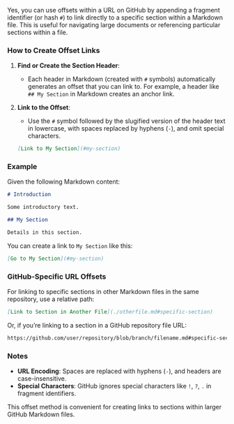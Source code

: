 Yes, you can use offsets within a URL on GitHub by appending a fragment identifier (or hash `#`) to link directly to a specific section within a Markdown file. This is useful for navigating large documents or referencing particular sections within a file.

### How to Create Offset Links

1. **Find or Create the Section Header**:
   - Each header in Markdown (created with `#` symbols) automatically generates an offset that you can link to. For example, a header like `## My Section` in Markdown creates an anchor link.

2. **Link to the Offset**:
   - Use the `#` symbol followed by the slugified version of the header text in lowercase, with spaces replaced by hyphens (`-`), and omit special characters.

   ```markdown
   [Link to My Section](#my-section)
   ```

### Example

Given the following Markdown content:

```markdown
# Introduction

Some introductory text.

## My Section

Details in this section.
```

You can create a link to `My Section` like this:

```markdown
[Go to My Section](#my-section)
```

### GitHub-Specific URL Offsets

For linking to specific sections in other Markdown files in the same repository, use a relative path:

```markdown
[Link to Section in Another File](./otherfile.md#specific-section)
```

Or, if you’re linking to a section in a GitHub repository file URL:

```markdown
https://github.com/user/repository/blob/branch/filename.md#specific-section
```

### Notes
- **URL Encoding**: Spaces are replaced with hyphens (`-`), and headers are case-insensitive.
- **Special Characters**: GitHub ignores special characters like `!`, `?`, `.` in fragment identifiers.

This offset method is convenient for creating links to sections within larger GitHub Markdown files.
